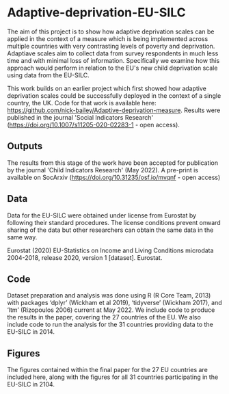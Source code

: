 # Adaptive-deprivation-EU-SILC
The aim of this project is to show how adaptive deprivation scales can be applied in the context of a measure which is being implemented across multiple countries with very contrasting levels of poverty and deprivation. Adaptiave scales aim to collect data from survey respondents in much less time and with minimal loss of information. Specifically we examine how this approach would perform in relation to the EU's new child deprivation scale using data from the EU-SILC. 

This work builds on an earlier project which first showed how adaptive deprivation scales could be successfully deployed in the context of a single country, the UK. Code for that work is available here: https://github.com/nick-bailey/Adaptive-deprivation-measure. Results were published in the journal 'Social Indicators Research' (https://doi.org/10.1007/s11205-020-02283-1 - open access). 

## Outputs
The results from this stage of the work have been accepted for publication by the journal 'Child Indicators Research' (May 2022). A pre-print is available on SocArxiv (https://doi.org/10.31235/osf.io/mvqnf - open access)

## Data
Data for the EU-SILC were obtained under license from Eurostat by following their standard procedures. The license conditions prevent onward sharing of the data but other researchers can obtain the same data in the same way. 

Eurostat (2020) EU-Statistics on Income and Living Conditions microdata 2004-2018, release 2020, version 1 [dataset]. Eurostat.

## Code
Dataset preparation and analysis was done using R (R Core Team, 2013) with packages ‘dplyr’ (Wickham et al 2019), ‘tidyverse’ (Wickham 2017), and ‘ltm’ (Rizopoulos 2006) current at May 2022. We include code to produce the results in the paper, covering the 27 countries of the EU. We also include code to run the analysis for the 31 countries providing data to the EU-SILC in 2014. 

## Figures
The figures contained within the final paper for the 27 EU countries are included here, along with the figures for all 31 countries participating in the EU-SILC in 2104. 
